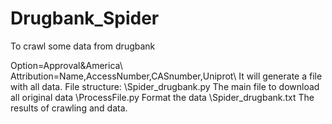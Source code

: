 # Drugbank_Spider
To crawl some data from drugbank

Option=Approval&amp;America\\
Attribution=Name,AccessNumber,CASnumber,Uniprot\\
It will generate a file with all data.
File structure:
\\Spider_drugbank.py
The main file to download all original data
\\ProcessFile.py
Format the data
\\Spider_drugbank.txt
The results of crawling and data.
